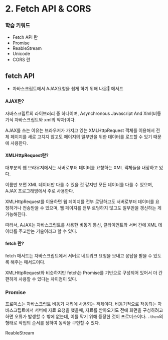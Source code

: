 # 2. Fetch API & CORS

### 학습 키워드

* Fetch API 란
* Promise
* ReableStream
* Unicode
* CORS 란



## fetch API

* 자바스크립트에서 AJAX요청을 쉽게 하기 위해 나온 메서드

#### AJAX란?

자바스크립트의 라이브러리 중 하나이며, Asynchronous Javascript And Xml(비동기식 자바스크립트와 xml의 약자)이다.

AJAX를 쓰는 이유는 브라우저가 가지고 있는 XMLHttpRequest 객체를 이용해서 전체 페이지를 새로 고치지 않고도 페이지의 일부만을 위한 데이터를 로드할 수 있기 때문에 사용한다.

#### XMLHttpRequest란?

대부분의 웹 브라우저에서는 서버로부터 데이터를 요청하는 XML 객체들을 내장하고 있다.

이름만 보면 XML 데이터만 다룰 수 있을 것 같지만 모든 데이터를 다룰 수 있으며, AJAX 프로그래밍에서 주로 사용한다.

XMLHttpRequest를 이용하면 웹 페이지를 전부 로딩하고도 서버로부터 데이터를 요청하거나 전송받을 수 있으며, 웹 페이지를 전부 로딩하지 않고도 일부만을 갱신하는 게 가능해진다.

따라서, AJAX는 자바스크립트를 사용한 비동기 통신, 클라이언트와 서버 간에 XML 데이터를 주고받는 기술이라고 할 수 있다.

#### fetch 란?

fetch 매서드는 자바스크립트에서 서버로 네트워크 요청을 보내고 응답을 받을 수 있도록 해주는 매서드이다.

XMLHttpRequest와 비슷하지만 fetch는 Promise를 기반으로 구성되어 있어서 더 간편하게 사용할 수 있다는 차이점이 있다.



### Promise <a href="#promise" id="promise"></a>

프로미스는 자바스크립트 비동기 처리에 사용되는 객체이다. 비동기적으로 작동되는 자바스크립트에서 서버에 자료 요청을 했을때, 자료를 받아오기도 전에 화면을 구성하려고 하면 오류가 발생할 수 밖에 없는데, 이를 막기 위해 등장한 것이 프로미스이다. `.then`의 형태로 작업의 순서를 정하여 동작을 구현할 수 있다.



ReableStream
